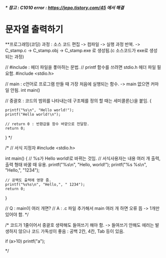 ##### * 참고 : C1010 error : https://jepo.tistory.com/45 에서 해결


# 문자열 출력하기

**프로그래밍(코딩) 과정 : 소스 코드 편집 -> 컴파일 -> 실행 과정 반복.
  -> C_stamp.c -> C_stamp.obj -> C_stamp.exe 로 생성됨.(c 소스코드가 exe로 생성되는 과정)

// #include : 헤더 파일을 퐇마하는 문법.
// printf 함수를 쓰려면 stdio.h 헤더 파일 필요함.
#include <stdio.h>

// main : c언어로 프로그램 만들 때 가장 처음에 실행되는 함수. -> main 없으면 커마일 안됨.
int main()

// 중괄호 : 코드의 범위를 나타내는데 구조체를 정의 할 때는 세미콜론(;)을 붙임.
{

	printf("%s\n", "Hello world!");
	printf("Hello world!\n");

	// return 0 : 반환값을 함수 바깥으로 전달함.
	return 0;

}
*/

/*
// 서식 지정자
#include <stdio.h>

int main() 
{
	// %s가 Hello world!로 바뀌는 것임.
	// 서식사용자는 내용 여러 개 출력, 출력 형태 바꿀 때 유용.
	printf("%s\n", "Hello, world!");
	printf("%s %s\n", "Hello,", "1234");

	// 공백도 출력에 영향 줌.
	printf("%s%s\n", "Hello,", " 1234");
	return 0;

}

// Q : main이 여러 개면?
// A : .c 파일 추가해서 main 여러 개 하면 오류 뜸 -> 1개만 있어야 함.
*/

/*
코드가 1줄이어서 중괄호 생략해도 들여쓰기 해야 함.
 -> 들여쓰기 안해도 에러는 발생하지 않으나 코드 가독성이 좋음 : 공백 2칸, 4칸, Tab 등이 있음.

if (a>10)
	printf("a");

*/
